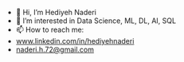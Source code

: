 
- 👋 Hi, I’m Hediyeh Naderi
- 👀 I’m interested in Data Science, ML, DL, AI, SQL
- 📫 How to reach me:
- www.linkedin.com/in/hediyehnaderi
- naderi.h.72@gmail.com

